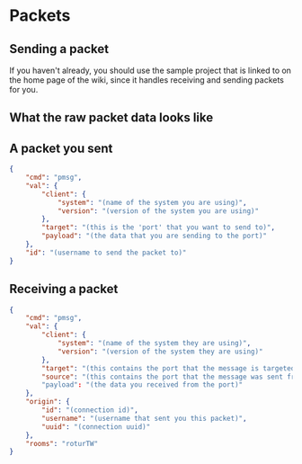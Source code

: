 # Packets

## Sending a packet

If you haven't already, you should use the sample project that is linked to on the home page of the wiki, since it handles receiving and sending packets for you.

## What the raw packet data looks like

## A packet you sent

```json
{
    "cmd": "pmsg",
    "val": {
        "client": {
            "system": "(name of the system you are using)",
            "version": "(version of the system you are using)"
        },
        "target": "(this is the 'port' that you want to send to)",
        "payload": "(the data that you are sending to the port)"
    },
    "id": "(username to send the packet to)"
}
```

## Receiving a packet

```json
{
    "cmd": "pmsg",
    "val": {
        "client": {
            "system": "(name of the system they are using)",
            "version": "(version of the system they are using)"
        },
        "target": "(this contains the port that the message is targeted at on your client)",
        "source": "(this contains the port that the message was sent from)"
        "payload": "(the data you received from the port)"
    },
    "origin": {
        "id": "(connection id)",
        "username": "(username that sent you this packet)",
        "uuid": "(connection uuid)"
    },
    "rooms": "roturTW"
}
```
